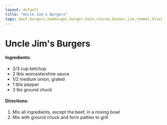 ```yaml
---
layout: default
title: "Uncle Jim's Burgers"
tags: beef,burgers,hamburger,burger,main,course,dinner,jim,remmel,blackstone
---
```

# Uncle Jim's Burgers

#### Ingredients:
- 2/3 cup ketchup
- 2 tbls worcestershire sauce
- 1/2 medium onion, grated
- 1 tbls pepper
- 3 lbs ground chuck

#### Directions:
1. Mix all ingredients, except the beef, in a mixing bowl
2. Mix with ground chuck and form patties to grill
